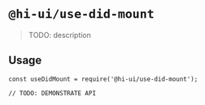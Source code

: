 # `@hi-ui/use-did-mount`

> TODO: description

## Usage

```
const useDidMount = require('@hi-ui/use-did-mount');

// TODO: DEMONSTRATE API
```
